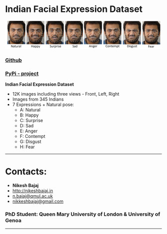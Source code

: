 # Indian Facial Expression Dataset

<p align="center">
  <img src="https://github.com/Nikeshbajaj/ifexd/raw/master/images/S1.jpg" width="900"/>
</p>

### **[Github](https://ifexd.github.io)**
### **[PyPi - project](https://pypi.org/project/ifexd/)**

**Indian Facial Expression Dataset**
* 12K images including three views - Front, Left, Right
* Images from 345 Indians
* 7 Expressions + Natural pose:
  * A: Natural
  * B: Happy
  * C: Surprise
  * D: Sad
  * E: Anger
  * F: Contempt
  * G: Disgust
  * H: Fear


______________________________________

# Contacts:

* **Nikesh Bajaj**
* http://nikeshbajaj.in
* n.bajaj@qmul.ac.uk
* nikkeshbajaj@gmail.com
### PhD Student: Queen Mary University of London & University of Genoa
______________________________________

